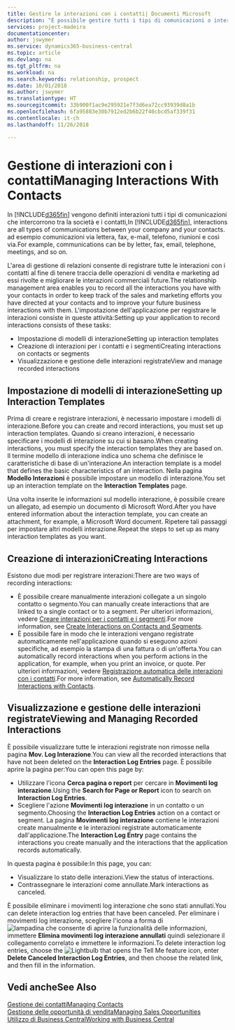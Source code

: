 ```yaml
---
title: Gestire le interazioni con i contatti| Documenti Microsoft
description: "È possibile gestire tutti i tipi di comunicazioni o interazioni che intercorrono tra la società e i contatti, ad esempio comunicazioni via lettera, fax, e-mail, telefono, riunioni e così via."
services: project-madeira
documentationcenter: 
author: jswymer
ms.service: dynamics365-business-central
ms.topic: article
ms.devlang: na
ms.tgt_pltfrm: na
ms.workload: na
ms.search.keywords: relationship, prospect
ms.date: 10/01/2018
ms.author: jswymer
ms.translationtype: HT
ms.sourcegitcommit: 33b900f1ac9e295921e7f3d6ea72cc93939d8a1b
ms.openlocfilehash: 6fa95883e30b7912ed2b6b22f40cbcd5af339f31
ms.contentlocale: it-ch
ms.lasthandoff: 11/26/2018

---
```

# <a name="managing-interactions-with-contacts"></a><span data-ttu-id="ae686-103">Gestione di interazioni con i contatti</span><span class="sxs-lookup"><span data-stu-id="ae686-103">Managing Interactions With Contacts</span></span>
<span data-ttu-id="ae686-104">In [!INCLUDE[d365fin](includes/d365fin_md.md)] vengono definiti interazioni tutti i tipi di comunicazioni che intercorrono tra la società e i contatti,</span><span class="sxs-lookup"><span data-stu-id="ae686-104">In [!INCLUDE[d365fin](includes/d365fin_md.md)], interactions are all types of communications between your company and your contacts.</span></span> <span data-ttu-id="ae686-105">ad esempio comunicazioni via lettera, fax, e-mail, telefono, riunioni e così via.</span><span class="sxs-lookup"><span data-stu-id="ae686-105">For example, communications can be by letter, fax, email, telephone, meetings, and so on.</span></span>

<span data-ttu-id="ae686-106">L'area di gestione di relazioni consente di registrare tutte le interazioni con i contatti al fine di tenere traccia delle operazioni di vendita e marketing ad essi rivolte e migliorare le interazioni commerciali future.</span><span class="sxs-lookup"><span data-stu-id="ae686-106">The relationship management area enables you to record all the interactions you have with your contacts in order to keep track of the sales and marketing efforts you have directed at your contacts and to improve your future business interactions with them.</span></span> <span data-ttu-id="ae686-107">L'impostazione dell'applicazione per registrare le interazioni consiste in queste attività:</span><span class="sxs-lookup"><span data-stu-id="ae686-107">Setting up your application to record interactions consists of these tasks:</span></span>

* <span data-ttu-id="ae686-108">Impostazione di modelli di interazione</span><span class="sxs-lookup"><span data-stu-id="ae686-108">Setting up interaction templates</span></span>  
* <span data-ttu-id="ae686-109">Creazione di interazioni per i contatti e i segmenti</span><span class="sxs-lookup"><span data-stu-id="ae686-109">Creating interactions on contacts or segments</span></span>  
* <span data-ttu-id="ae686-110">Visualizzazione e gestione delle interazioni registrate</span><span class="sxs-lookup"><span data-stu-id="ae686-110">View and manage recorded interactions</span></span>  

##  <a name="setting-up-interaction-templates"></a><span data-ttu-id="ae686-111">Impostazione di modelli di interazione</span><span class="sxs-lookup"><span data-stu-id="ae686-111">Setting up Interaction Templates</span></span>
<span data-ttu-id="ae686-112">Prima di creare e registrare interazioni, è necessario impostare i modelli di interazione.</span><span class="sxs-lookup"><span data-stu-id="ae686-112">Before you can create and record interactions, you must set up interaction templates.</span></span> <span data-ttu-id="ae686-113">Quando si creano interazioni, è necessario specificare i modelli di interazione su cui si basano.</span><span class="sxs-lookup"><span data-stu-id="ae686-113">When creating interactions, you must specify the interaction templates they are based on.</span></span> <span data-ttu-id="ae686-114">Il termine modello di interazione indica uno schema che definisce le caratteristiche di base di un'interazione.</span><span class="sxs-lookup"><span data-stu-id="ae686-114">An interaction template is a model that defines the basic characteristics of an interaction.</span></span>
<span data-ttu-id="ae686-115">Nella pagina **Modello Interazioni** è possibile impostare un modello di interazione.</span><span class="sxs-lookup"><span data-stu-id="ae686-115">You set up an interaction template on the **Interaction Templates** page.</span></span>

<span data-ttu-id="ae686-116">Una volta inserite le informazioni sul modello interazione, è possibile creare un allegato, ad esempio un documento di Microsoft Word.</span><span class="sxs-lookup"><span data-stu-id="ae686-116">After you have entered information about the interaction template, you can create an attachment, for example, a Microsoft Word document.</span></span> <span data-ttu-id="ae686-117">Ripetere tali passaggi per impostare altri modelli interazione.</span><span class="sxs-lookup"><span data-stu-id="ae686-117">Repeat the steps to set up as many interaction templates as you want.</span></span>  

## <a name="creating-interactions"></a><span data-ttu-id="ae686-118">Creazione di interazioni</span><span class="sxs-lookup"><span data-stu-id="ae686-118">Creating Interactions</span></span>
<span data-ttu-id="ae686-119">Esistono due modi per registrare interazioni:</span><span class="sxs-lookup"><span data-stu-id="ae686-119">There are two ways of recording interactions:</span></span>

* <span data-ttu-id="ae686-120">È possibile creare manualmente interazioni collegate a un singolo contatto o segmento.</span><span class="sxs-lookup"><span data-stu-id="ae686-120">You can manually create interactions that are linked to a single contact or to a segment.</span></span> <span data-ttu-id="ae686-121">Per ulteriori informazioni, vedere [Creare interazioni per i contatti e i segmenti](marketing-how-create-interactions.md).</span><span class="sxs-lookup"><span data-stu-id="ae686-121">For more information, see [Create Interactions on Contacts and Segments](marketing-how-create-interactions.md).</span></span>  
* <span data-ttu-id="ae686-122">È possibile fare in modo che le interazioni vengano registrate automaticamente nell'applicazione quando si eseguono azioni specifiche, ad esempio la stampa di una fattura o di un'offerta.</span><span class="sxs-lookup"><span data-stu-id="ae686-122">You can automatically record interactions when you perform actions in the application, for example, when you print an invoice, or quote.</span></span> <span data-ttu-id="ae686-123">Per ulteriori informazioni, vedere [Registrazione automatica delle interazioni con i contatti](marketing-auto-record-interactions.md).</span><span class="sxs-lookup"><span data-stu-id="ae686-123">For more information, see [Automatically Record Interactions with Contacts](marketing-auto-record-interactions.md).</span></span>

## <a name="viewing-and-managing-recorded-interactions"></a><span data-ttu-id="ae686-124">Visualizzazione e gestione delle interazioni registrate</span><span class="sxs-lookup"><span data-stu-id="ae686-124">Viewing and Managing Recorded Interactions</span></span>
<span data-ttu-id="ae686-125">È possibile visualizzare tutte le interazioni registrate non rimosse nella pagina **Mov. Log Interazione**.</span><span class="sxs-lookup"><span data-stu-id="ae686-125">You can view all the recorded interactions that have not been deleted on the **Interaction Log Entries** page.</span></span> <span data-ttu-id="ae686-126">È possibile aprire la pagina per:</span><span class="sxs-lookup"><span data-stu-id="ae686-126">You can open this page by:</span></span>

* <span data-ttu-id="ae686-127">Utilizzare l'icona **Cerca pagina o report** per cercare in **Movimenti log interazione**.</span><span class="sxs-lookup"><span data-stu-id="ae686-127">Using the **Search for Page or Report** icon to search on **Interaction Log Entries**.</span></span>
* <span data-ttu-id="ae686-128">Scegliere l'azione **Movimenti log interazione** in un contatto o un segmento.</span><span class="sxs-lookup"><span data-stu-id="ae686-128">Choosing the **Interaction Log Entries** action on a contact or segment.</span></span>
  <span data-ttu-id="ae686-129">La pagina **Movimenti log interazione** contiene le interazioni create manualmente e le interazioni registrate automaticamente dall'applicazione.</span><span class="sxs-lookup"><span data-stu-id="ae686-129">The **Interaction Log Entry** page contains the interactions you create manually and the interactions that the application records automatically.</span></span>

<span data-ttu-id="ae686-130">In questa pagina è possibile:</span><span class="sxs-lookup"><span data-stu-id="ae686-130">In this page, you can:</span></span>

* <span data-ttu-id="ae686-131">Visualizzare lo stato delle interazioni.</span><span class="sxs-lookup"><span data-stu-id="ae686-131">View the status of interactions.</span></span>
* <span data-ttu-id="ae686-132">Contrassegnare le interazioni come annullate.</span><span class="sxs-lookup"><span data-stu-id="ae686-132">Mark interactions as canceled.</span></span>

<span data-ttu-id="ae686-133">È possibile eliminare i movimenti log interazione che sono stati annullati.</span><span class="sxs-lookup"><span data-stu-id="ae686-133">You can delete interaction log entries that have been canceled.</span></span> <span data-ttu-id="ae686-134">Per eliminare i movimenti log interazione, scegliere l'icona a forma di ![lampadina che consente di aprire la funzionalità delle informazioni](media/ui-search/search_small.png "Informazioni sull'operazione che si desidera eseguire"), immettere **Elimina movimenti log interazione annullati** quindi selezionare il collegamento correlato e immettere le informazioni.</span><span class="sxs-lookup"><span data-stu-id="ae686-134">To delete interaction log entries, choose the ![Lightbulb that opens the Tell Me feature](media/ui-search/search_small.png "Tell me what you want to do") icon, enter **Delete Canceled Interaction Log Entries**, and then choose the related link, and then fill in the information.</span></span>

## <a name="see-also"></a><span data-ttu-id="ae686-135">Vedi anche</span><span class="sxs-lookup"><span data-stu-id="ae686-135">See Also</span></span>
[<span data-ttu-id="ae686-136">Gestione dei contatti</span><span class="sxs-lookup"><span data-stu-id="ae686-136">Managing Contacts</span></span>](marketing-contacts.md)  
[<span data-ttu-id="ae686-137">Gestione delle opportunità di vendita</span><span class="sxs-lookup"><span data-stu-id="ae686-137">Managing Sales Opportunities</span></span>](marketing-manage-sales-opportunities.md)  
[<span data-ttu-id="ae686-138">Utilizzo di Business Central</span><span class="sxs-lookup"><span data-stu-id="ae686-138">Working with Business Central</span></span>](ui-work-product.md)  

